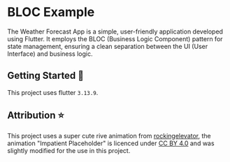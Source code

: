 # BLOC Example

The Weather Forecast App is a simple, user-friendly application developed using Flutter.
It employs the BLOC (Business Logic Component) pattern for state management, ensuring a clean separation between the UI (User Interface) and business logic.

## Getting Started 🚀

This project uses flutter `3.13.9`.

## Attribution ⭐

This project uses a super cute rive animation from [rockingelevator](https://rive.app/@rockingelevator/),
the animation "Impatient Placeholder" is licenced under [CC BY 4.0](https://creativecommons.org/licenses/by/4.0/) and
was slightly modified for the use in this project.
